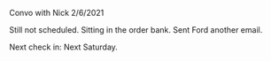 Convo with Nick 2/6/2021

Still not scheduled.  Sitting in the order bank.  Sent Ford another email.  

Next check in: Next Saturday.

